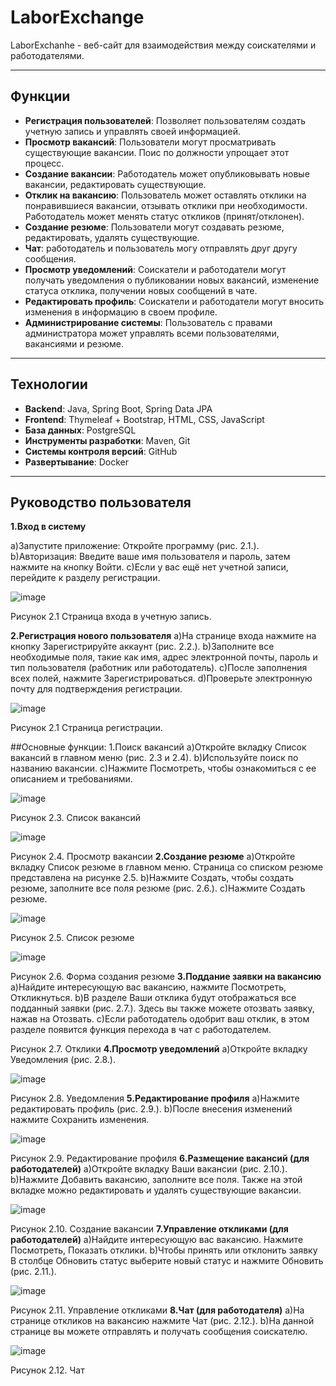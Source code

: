 # LaborExchange
  LaborExchanhe - веб-сайт для взаимодействия между соискателями и работодателями. 

  <hr>
  
  ## Функции
- **Регистрация пользователей**: Позволяет пользователям создать учетную запись и управлять своей информацией.
- **Просмотр вакансий**: Пользователи могут просматривать существующие вакансии. Поис по должности упрощает этот процесс.
- **Создание вакансии**: Работодатель может опубликовывать новые вакансии, редактировать существующие.
- **Отклик на вакансию**: Пользователь может оставлять отклики на понравившиеся вакансии, отзывать отклики при необходимости. Работодатель может менять статус откликов (принят/отклонен).
- **Создание резюме**: Пользователи могут создавать резюме, редактировать, удалять существующие.
- **Чат**: работодатель и пользователь могу отправлять друг другу сообщения.
- **Просмотр уведомлений**: Соискатели и работодатели могут получать уведомления о публиковании новых вакансий, изменение статуса отклика, получении новых сообщений в чате.
- **Редактировать профиль**: Соискатели и работодатели могут вносить изменения в информацию в своем профиле.
- **Администрирование системы**: Пользователь с правами администратора может управлять всеми пользователями, вакансиями и резюме.

<hr>

  ## Технологии
- **Backend**: Java, Spring Boot, Spring Data JPA
- **Frontend**: Thymeleaf + Bootstrap, HTML, CSS, JavaScript
- **База данных**: PostgreSQL
- **Инструменты разработки**: Maven, Git
- **Системы контроля версий**: GitHub
- **Развертывание**: Docker

<hr>

  ## Руководство пользователя
**1.Вход в систему**

a)Запустите приложение: Откройте программу (рис. 2.1.).
b)Авторизация: Введите ваше имя пользователя и пароль, затем нажмите на кнопку Войти. 
c)Если у вас ещё нет учетной записи, перейдите к разделу регистрации.

![image](https://github.com/user-attachments/assets/2c4b240a-9ad4-4585-9acb-39838b5c1521)

Рисунок 2.1 Страница входа в учетную запись.

**2.Регистрация нового пользователя**
a)На странице входа нажмите на кнопку Зарегистрируйте аккаунт (рис. 2.2.).
b)Заполните все необходимые поля, такие как имя, адрес электронной почты, пароль и тип пользователя (работник или работодатель).
c)После заполнения всех полей, нажмите Зарегистрироваться.
d)Проверьте электронную почту для подтверждения регистрации.

![image](https://github.com/user-attachments/assets/40b304de-b034-4fd8-94bc-5299759b60ef)

Рисунок 2.1 Страница регистрации.

##Основные функции:
1.Поиск вакансий
a)Откройте вкладку Список вакансий в главном меню (рис. 2.3 и 2.4).
b)Используйте поиск по названию вакансии.
c)Нажмите Посмотреть, чтобы ознакомиться с ее описанием и требованиями. 

![image](https://github.com/user-attachments/assets/fa9f589f-d32c-4eea-b792-9b7be0e03c07)

Рисунок 2.3. Список вакансий

![image](https://github.com/user-attachments/assets/a15781dd-a58c-4a0f-a913-83c5d0de187f)

Рисунок 2.4. Просмотр вакансии
**2.Создание резюме**
a)Откройте вкладку Список резюме в главном меню. Страница со списком резюме представлена на рисунке 2.5.
b)Нажмите Создать, чтобы создать резюме, заполните все поля резюме (рис. 2.6.).
c)Нажмите Создать резюме.

 ![image](https://github.com/user-attachments/assets/5d430621-96e7-4196-b196-af2ef5074f73)

Рисунок 2.5. Список резюме

![image](https://github.com/user-attachments/assets/f849356b-2539-4268-8c59-b9a31c27bcb8)

Рисунок 2.6. Форма создания резюме
**3.Поддание заявки на вакансию**
a)Найдите интересующую вас вакансию, нажмите Посмотреть, Откликнуться.
b)В разделе Ваши отклика будут отображаться все подданный заявки (рис. 2.7.). Здесь вы также можете отозвать заявку, нажав на Отозвать.
c)Если работодатель одобрит ваш отклик, в этом разделе появится функция перехода в чат с работодателем.

Рисунок 2.7. Отклики
**4.Просмотр уведомлений**
a)Откройте вкладку Уведомления (рис. 2.8.).

![image](https://github.com/user-attachments/assets/f4f243aa-731d-4164-baa6-acc77f02f6ea)

Рисунок 2.8. Уведомления
**5.Редактирование профиля**
a)Нажмите редактировать профиль (рис. 2.9.).
b)После внесения изменений нажмите Сохранить изменения.

![image](https://github.com/user-attachments/assets/6d073fb0-268b-45a1-8d5f-ae47783fe67c)

Рисунок 2.9. Редактирование профиля
**6.Размещение вакансий (для работодателей)**
a)Откройте вкладку Ваши вакансии (рис. 2.10.).
b)Нажмите Добавить вакансию, заполните все поля. Также на этой вкладке можно редактировать и удалять существующие вакансии.

![image](https://github.com/user-attachments/assets/6bf22b58-b4fe-40fc-9b63-8805ee3fee93)

Рисунок 2.10. Создание вакансии
**7.Управление откликами (для работодателей)**
a)Найдите интересующую вас вакансию. Нажмите Посмотреть, Показать отклики.
b)Чтобы принять или отклонить заявку В столбце Обновить статус выберите новый статус и нажмите Обновить (рис. 2.11.).

![image](https://github.com/user-attachments/assets/05d142cb-647f-415b-8ee9-dc2dd9f6ff0b)

Рисунок 2.11. Управление откликами
**8.Чат (для работодателя)**
a)На странице откликов на вакансию нажмите Чат (рис. 2.12.).
b)На данной странице вы можете отправлять и получать сообщения соискателю.

![image](https://github.com/user-attachments/assets/220dda35-3912-4050-9859-c18cbd123101)

Рисунок 2.12. Чат
